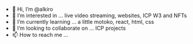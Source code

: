 - 👋 Hi, I’m @alkiro
- 👀 I’m interested in ... live video streaming, websites, ICP W3 and NFTs
- 🌱 I’m currently learning ... a little motoko, react, html, css
- 💞️ I’m looking to collaborate on ... ICP projects
- 📫 How to reach me ...

<!---
alkiro/alkiro is a ✨ special ✨ repository because its `README.md` (this file) appears on your GitHub profile.
You can click the Preview link to take a look at your changes.
--->
